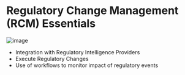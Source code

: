 # Regulatory Change Management (RCM) Essentials

![image](https://github.com/user-attachments/assets/491e5f0f-d5f7-41d9-8d73-9b9055211452)

* Integration with Regulatory Intelligence Providers
* Execute Regulatory Changes
* Use of workflows to monitor impact of regulatory events
  
